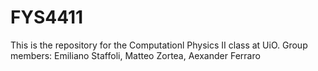 # FYS4411
This is the repository for the Computationl Physics II class at UiO.
Group members: Emiliano Staffoli, Matteo Zortea, Aexander Ferraro
